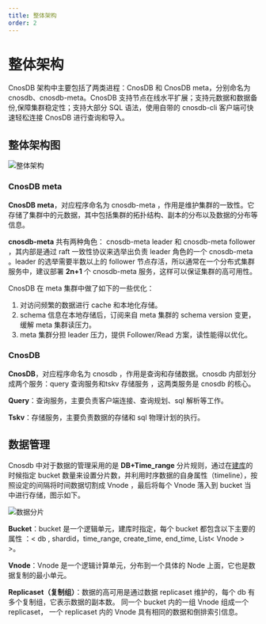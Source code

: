 ```yaml
---
title: 整体架构
order: 2
---
```


# 整体架构

CnosDB 架构中主要包括了两类进程：CnosDB 和 CnosDB meta，分别命名为 cnosdb、cnosdb-meta。CnosDB 支持节点在线水平扩展；支持元数据和数据备份,保障集群稳定性；支持大部分 SQL 语法，使用自带的 cnosdb-cli 客户端可快速轻松连接 CnosDB 进行查询和导入。

## 整体架构图

![整体架构](/img/arch.png)

### CnosDB meta

**CnosDB meta**，对应程序命名为 cnosdb-meta ，作用是维护集群的一致性。它存储了集群中的元数据，其中包括集群的拓扑结构、副本的分布以及数据的分布等信息。

**cnosdb-meta** 共有两种角色： cnosdb-meta leader 和 cnosdb-meta follower ，其内部是通过 raft 一致性协议来选举出负责 leader 角色的一个 cnosdb-meta 。leader 的选举需要半数以上的 follower 节点存活，所以通常在一个分布式集群服务中，建议部署 **2n+1** 个 cnosdb-meta 服务，这样可以保证集群的高可用性。

CnosDB 在 meta 集群中做了如下的一些优化：

1. 对访问频繁的数据进行 cache 和本地化存储。
2. schema 信息在本地存储后，订阅来自 meta 集群的 schema version 变更，缓解 meta 集群读压力。
3. meta 集群分担 leader 压力，提供 Follower/Read 方案，读性能得以优化。

### CnosDB

**CnosDB**，对应程序命名为 cnosdb ，作用是查询和存储数据。cnosdb 内部划分成两个服务：query 查询服务和tskv 存储服务 ，这两类服务是 cnosdb 的核心。

**Query**：查询服务，主要负责客户端连接、查询规划、sql 解析等工作。

**Tskv**：存储服务，主要负责数据的存储和 sql 物理计划的执行。

## 数据管理

Cnosdb 中对于数据的管理采用的是 **DB+Time_range** 分片规则，通过在[建库](../../reference/sql.md#创建数据库)的时候指定 bucket 数量来设置分片数，并利用时序数据的自身属性（timeline），按照设定的间隔将时间数据切割成 Vnode ，最后将每个 Vnode 落入到 bucket 当中进行存储，图示如下。

![数据分片](/img/buket.jpg)

**Bucket**：bucket 是一个逻辑单元，建库时指定，每个 bucket 都包含以下主要的属性 ：< db , shardid，time_range, create_time,  end_time,  List< Vnode > >。

**Vnode**：Vnode 是一个逻辑计算单元，分布到一个具体的 Node 上面，它也是数据复制的最小单元。

**Replicaset（复制组）**：数据的高可用是通过数据 replicaset 维护的，每个 db 有多个复制组，它表示数据的副本数。 同一个 bucket 内的一组 Vnode 组成一个 replicaset， 一个 replicaset 内的 Vnode 具有相同的数据和倒排索引信息。
